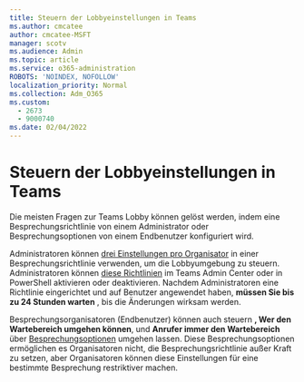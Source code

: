 ```yaml
---
title: Steuern der Lobbyeinstellungen in Teams
ms.author: cmcatee
author: cmcatee-MSFT
manager: scotv
ms.audience: Admin
ms.topic: article
ms.service: o365-administration
ROBOTS: 'NOINDEX, NOFOLLOW'
localization_priority: Normal
ms.collection: Adm_O365
ms.custom:
  - 2673
  - 9000740
ms.date: 02/04/2022
---
```


# <a name="control-lobby-settings-in-teams"></a>Steuern der Lobbyeinstellungen in Teams

Die meisten Fragen zur Teams Lobby können gelöst werden, indem eine Besprechungsrichtlinie von einem Administrator oder Besprechungsoptionen von einem Endbenutzer konfiguriert wird.

Administratoren können [drei Einstellungen pro Organisator](https://docs.microsoft.com/microsoftteams/meeting-policies-participants-and-guests) in einer Besprechungsrichtlinie verwenden, um die Lobbyumgebung zu steuern. Administratoren können [diese Richtlinien](https://docs.microsoft.com/microsoftteams/meeting-policies-participants-and-guests#enable-meeting-policy-settings) im Teams Admin Center oder in PowerShell aktivieren oder deaktivieren. Nachdem Administratoren eine Richtlinie eingerichtet und auf Benutzer angewendet haben, **müssen Sie bis zu 24 Stunden warten** , bis die Änderungen wirksam werden.

Besprechungsorganisatoren (Endbenutzer) können auch steuern **, Wer den Wartebereich umgehen können**, und **Anrufer immer den Wartebereich** über [Besprechungsoptionen](https://support.microsoft.com/office/change-participant-settings-for-a-teams-meeting-53261366-dbd5-45f9-aae9-a70e6354f88e) umgehen lassen. Diese Besprechungsoptionen ermöglichen es Organisatoren nicht, die Besprechungsrichtlinie außer Kraft zu setzen, aber Organisatoren können diese Einstellungen für eine bestimmte Besprechung restriktiver machen.

